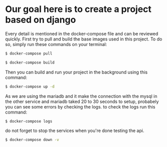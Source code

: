 # Our goal here is to create a project based on django
Every detail is mentioned in the docker-compose file and can be reviewed quickly. 
First try to pull and build the base images used in this project.
To do so, simply run these commands on your terminal:
```bash
$ docker-compose pull
```
```bash
$ docker-compose build
```
Then you can build and run your project in the background using this command:
```bash
$ docker-compose up -d
```
As we are using the mariadb and it make the connection with the mysql in the other service and mariadb taked 20 to 30 seconds to setup, probabely you can see some errors by checking the logs.
to check the logs run this command:
```bash
$ docker-compose logs
```

do not forget to stop the services when you're done testing the api.
```bash
$ docker-compose down -v
```




